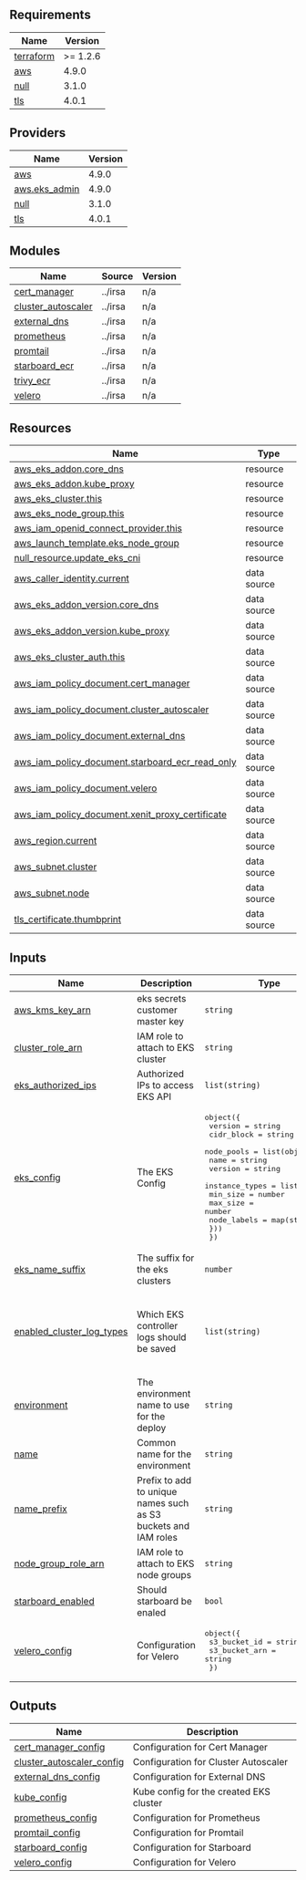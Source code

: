 ## Requirements

| Name | Version |
|------|---------|
| <a name="requirement_terraform"></a> [terraform](#requirement\_terraform) | >= 1.2.6 |
| <a name="requirement_aws"></a> [aws](#requirement\_aws) | 4.9.0 |
| <a name="requirement_null"></a> [null](#requirement\_null) | 3.1.0 |
| <a name="requirement_tls"></a> [tls](#requirement\_tls) | 4.0.1 |

## Providers

| Name | Version |
|------|---------|
| <a name="provider_aws"></a> [aws](#provider\_aws) | 4.9.0 |
| <a name="provider_aws.eks_admin"></a> [aws.eks\_admin](#provider\_aws.eks\_admin) | 4.9.0 |
| <a name="provider_null"></a> [null](#provider\_null) | 3.1.0 |
| <a name="provider_tls"></a> [tls](#provider\_tls) | 4.0.1 |

## Modules

| Name | Source | Version |
|------|--------|---------|
| <a name="module_cert_manager"></a> [cert\_manager](#module\_cert\_manager) | ../irsa | n/a |
| <a name="module_cluster_autoscaler"></a> [cluster\_autoscaler](#module\_cluster\_autoscaler) | ../irsa | n/a |
| <a name="module_external_dns"></a> [external\_dns](#module\_external\_dns) | ../irsa | n/a |
| <a name="module_prometheus"></a> [prometheus](#module\_prometheus) | ../irsa | n/a |
| <a name="module_promtail"></a> [promtail](#module\_promtail) | ../irsa | n/a |
| <a name="module_starboard_ecr"></a> [starboard\_ecr](#module\_starboard\_ecr) | ../irsa | n/a |
| <a name="module_trivy_ecr"></a> [trivy\_ecr](#module\_trivy\_ecr) | ../irsa | n/a |
| <a name="module_velero"></a> [velero](#module\_velero) | ../irsa | n/a |

## Resources

| Name | Type |
|------|------|
| [aws_eks_addon.core_dns](https://registry.terraform.io/providers/hashicorp/aws/4.9.0/docs/resources/eks_addon) | resource |
| [aws_eks_addon.kube_proxy](https://registry.terraform.io/providers/hashicorp/aws/4.9.0/docs/resources/eks_addon) | resource |
| [aws_eks_cluster.this](https://registry.terraform.io/providers/hashicorp/aws/4.9.0/docs/resources/eks_cluster) | resource |
| [aws_eks_node_group.this](https://registry.terraform.io/providers/hashicorp/aws/4.9.0/docs/resources/eks_node_group) | resource |
| [aws_iam_openid_connect_provider.this](https://registry.terraform.io/providers/hashicorp/aws/4.9.0/docs/resources/iam_openid_connect_provider) | resource |
| [aws_launch_template.eks_node_group](https://registry.terraform.io/providers/hashicorp/aws/4.9.0/docs/resources/launch_template) | resource |
| [null_resource.update_eks_cni](https://registry.terraform.io/providers/hashicorp/null/3.1.0/docs/resources/resource) | resource |
| [aws_caller_identity.current](https://registry.terraform.io/providers/hashicorp/aws/4.9.0/docs/data-sources/caller_identity) | data source |
| [aws_eks_addon_version.core_dns](https://registry.terraform.io/providers/hashicorp/aws/4.9.0/docs/data-sources/eks_addon_version) | data source |
| [aws_eks_addon_version.kube_proxy](https://registry.terraform.io/providers/hashicorp/aws/4.9.0/docs/data-sources/eks_addon_version) | data source |
| [aws_eks_cluster_auth.this](https://registry.terraform.io/providers/hashicorp/aws/4.9.0/docs/data-sources/eks_cluster_auth) | data source |
| [aws_iam_policy_document.cert_manager](https://registry.terraform.io/providers/hashicorp/aws/4.9.0/docs/data-sources/iam_policy_document) | data source |
| [aws_iam_policy_document.cluster_autoscaler](https://registry.terraform.io/providers/hashicorp/aws/4.9.0/docs/data-sources/iam_policy_document) | data source |
| [aws_iam_policy_document.external_dns](https://registry.terraform.io/providers/hashicorp/aws/4.9.0/docs/data-sources/iam_policy_document) | data source |
| [aws_iam_policy_document.starboard_ecr_read_only](https://registry.terraform.io/providers/hashicorp/aws/4.9.0/docs/data-sources/iam_policy_document) | data source |
| [aws_iam_policy_document.velero](https://registry.terraform.io/providers/hashicorp/aws/4.9.0/docs/data-sources/iam_policy_document) | data source |
| [aws_iam_policy_document.xenit_proxy_certificate](https://registry.terraform.io/providers/hashicorp/aws/4.9.0/docs/data-sources/iam_policy_document) | data source |
| [aws_region.current](https://registry.terraform.io/providers/hashicorp/aws/4.9.0/docs/data-sources/region) | data source |
| [aws_subnet.cluster](https://registry.terraform.io/providers/hashicorp/aws/4.9.0/docs/data-sources/subnet) | data source |
| [aws_subnet.node](https://registry.terraform.io/providers/hashicorp/aws/4.9.0/docs/data-sources/subnet) | data source |
| [tls_certificate.thumbprint](https://registry.terraform.io/providers/hashicorp/tls/4.0.1/docs/data-sources/certificate) | data source |

## Inputs

| Name | Description | Type | Default | Required |
|------|-------------|------|---------|:--------:|
| <a name="input_aws_kms_key_arn"></a> [aws\_kms\_key\_arn](#input\_aws\_kms\_key\_arn) | eks secrets customer master key | `string` | n/a | yes |
| <a name="input_cluster_role_arn"></a> [cluster\_role\_arn](#input\_cluster\_role\_arn) | IAM role to attach to EKS cluster | `string` | n/a | yes |
| <a name="input_eks_authorized_ips"></a> [eks\_authorized\_ips](#input\_eks\_authorized\_ips) | Authorized IPs to access EKS API | `list(string)` | n/a | yes |
| <a name="input_eks_config"></a> [eks\_config](#input\_eks\_config) | The EKS Config | <pre>object({<br>    version    = string<br>    cidr_block = string<br>    node_pools = list(object({<br>      name           = string<br>      version        = string<br>      instance_types = list(string)<br>      min_size       = number<br>      max_size       = number<br>      node_labels    = map(string)<br>    }))<br>  })</pre> | n/a | yes |
| <a name="input_eks_name_suffix"></a> [eks\_name\_suffix](#input\_eks\_name\_suffix) | The suffix for the eks clusters | `number` | `1` | no |
| <a name="input_enabled_cluster_log_types"></a> [enabled\_cluster\_log\_types](#input\_enabled\_cluster\_log\_types) | Which EKS controller logs should be saved | `list(string)` | <pre>[<br>  "api",<br>  "audit",<br>  "authenticator",<br>  "controllerManager",<br>  "scheduler"<br>]</pre> | no |
| <a name="input_environment"></a> [environment](#input\_environment) | The environment name to use for the deploy | `string` | n/a | yes |
| <a name="input_name"></a> [name](#input\_name) | Common name for the environment | `string` | n/a | yes |
| <a name="input_name_prefix"></a> [name\_prefix](#input\_name\_prefix) | Prefix to add to unique names such as S3 buckets and IAM roles | `string` | `"xks"` | no |
| <a name="input_node_group_role_arn"></a> [node\_group\_role\_arn](#input\_node\_group\_role\_arn) | IAM role to attach to EKS node groups | `string` | n/a | yes |
| <a name="input_starboard_enabled"></a> [starboard\_enabled](#input\_starboard\_enabled) | Should starboard be enaled | `bool` | `false` | no |
| <a name="input_velero_config"></a> [velero\_config](#input\_velero\_config) | Configuration for Velero | <pre>object({<br>    s3_bucket_id  = string<br>    s3_bucket_arn = string<br>  })</pre> | n/a | yes |

## Outputs

| Name | Description |
|------|-------------|
| <a name="output_cert_manager_config"></a> [cert\_manager\_config](#output\_cert\_manager\_config) | Configuration for Cert Manager |
| <a name="output_cluster_autoscaler_config"></a> [cluster\_autoscaler\_config](#output\_cluster\_autoscaler\_config) | Configuration for Cluster Autoscaler |
| <a name="output_external_dns_config"></a> [external\_dns\_config](#output\_external\_dns\_config) | Configuration for External DNS |
| <a name="output_kube_config"></a> [kube\_config](#output\_kube\_config) | Kube config for the created EKS cluster |
| <a name="output_prometheus_config"></a> [prometheus\_config](#output\_prometheus\_config) | Configuration for Prometheus |
| <a name="output_promtail_config"></a> [promtail\_config](#output\_promtail\_config) | Configuration for Promtail |
| <a name="output_starboard_config"></a> [starboard\_config](#output\_starboard\_config) | Configuration for Starboard |
| <a name="output_velero_config"></a> [velero\_config](#output\_velero\_config) | Configuration for Velero |
